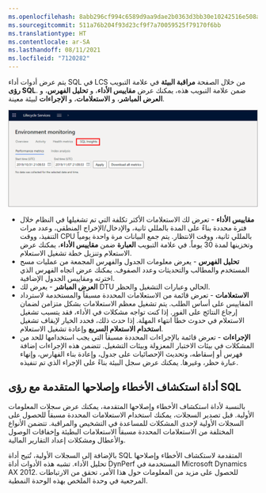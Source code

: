 ```yaml
---
ms.openlocfilehash: 8abb296cf994c6589d9aa9dae2b0363d3bb30e10242516e508a11a4789322e3c
ms.sourcegitcommit: 511a76b204f93d23cf9f7a70059525f79170f6bb
ms.translationtype: HT
ms.contentlocale: ar-SA
ms.lasthandoff: 08/11/2021
ms.locfileid: "7120282"
---
```

يتم عرض أدوات أداء SQL في LCS من خلال الصفحة **مراقبة البيئة** في علامة التبويب **رؤى SQL**. ضمن علامة التبويب هذه، يمكنك عرض **مقاييس الأداء**، و **تحليل الفهرس**، و **العرض المباشر**، و **الاستعلامات**، و **الإجراءات** لبيئة معينة.

![لقطة شاشة لصفحة مراقبة البيئة ](../media/performance.png)


-   **مقاييس الأداء** - تعرض لك الاستعلامات الأكثر تكلفة التي تم تشغيلها في النظام خلال فترة محددة بناءً على المدة بالمللي ثانية، والإدخال/الإخراج المنطقي، وعدد مرات التنفيذ، ووقت CPU بالمللي ثانية، ووقت الانتظار. يتم جمع البيانات مرة واحدة يومياً وتخزينها لمدة 30 يوماً. في علامة التبويب **العبارة** ضمن **مقاييس الأداء**، يمكنك عرض الاستعلام وتنزيل خطة تشغيل الاستعلام.
-   **تحليل الفهرس** - يعرض معلومات الجدول والفهرس المجمعة من عمليات مسح المستخدم والمطالب والتحديثات وعدد الصفوف. يمكنك عرض اتجاه الفهرس الذي اخترته ومقاييس الجدول الإضافية.
-   **العرض المباشر** - يعرض لك DTU الحالي وعبارات التشغيل والحظر.
-   **الاستعلامات** - تعرض قائمة من الاستعلامات المحددة مسبقاً والمستخدمة لاسترداد المقاييس على أساس الطلب. يتم تشغيل معظم الاستعلامات بشكل متزامن لضمان إرجاع النتائج على الفور. إذا كنت تواجه مشكلات في الأداء، فقد يتسبب تشغيل الاستعلام في حدوث خطأ انتهاء المهلة. إذا حدث ذلك، فحدد الخيار لإيقاف تشغيل **استخدام الاستعلام السريع** وإعادة تشغيل الاستعلام.
-   **الإجراءات** - تعرض قائمة بالإجراءات المحددة مسبقاً التي يجب استخدامها للحد من المشكلات في بيئات الاختبار المعزولة وبيئات التشغيل. تتضمن هذه الإجراءات إضافة فهرس أو إسقاطه، وتحديث الإحصائيات على جدول، وإعادة بناء الفهارس، وإنهاء عبارة حظر، وغيرها. يمكنك عرض سجل البيئة بناءً على الإجراء الذي تم تنفيذه.
 
 
## <a name="advanced-troubleshooting-with-sql-insights"></a>أداة استكشاف الأخطاء وإصلاحها المتقدمة مع رؤى SQL  

بالنسبة لأداة استكشاف الأخطاء وإصلاحها المتقدمة، يمكنك عرض سجلات المعلومات الأولية.
قبل تصدير السجلات، يمكنك استخدام الاستعلامات المحددة مسبقاً للحصول على السجلات الأولية لإحدى المشكلات للمساعدة في التشخيص والمراقبة. تتضمن الأنواع المختلفة من الاستعلامات المحددة مسبقاً الاستعلامات البطيئة وإخفاقات الوصول والأعطال ومشكلات إعداد التقارير المالية.

بالإضافة إلى السجلات الأولية، تُتيح أداة SQL المتقدمة لاستكشاف الأخطاء وإصلاحها تحليل الأداء. تشبه هذه الأدوات أداة DynPerf المستخدمة في Microsoft Dynamics AX 2012. للحصول على مزيد من المعلومات حول هذا الأمر، تحقق من الارتباطات المرجعية في وحدة الملخص بهذه الوحدة النمطية.
